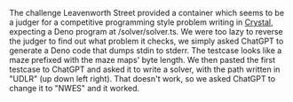 The challenge Leavenworth Street provided a container which seems to be a judger for a competitive programming style problem writing in [Crystal](https://crystal-lang.org/), expecting a Deno program at /solver/solver.ts. We were too lazy to reverse the judger to find out what problem it checks, we simply asked ChatGPT to generate a Deno code that dumps stdin to stderr. The testcase looks like a maze prefixed with the maze maps' byte length. We then pasted the first testcase to ChatGPT and asked it to write a solver, with the path written in "UDLR" (up down left right). That doesn't work, so we asked ChatGPT to change it to "NWES" and it worked.
